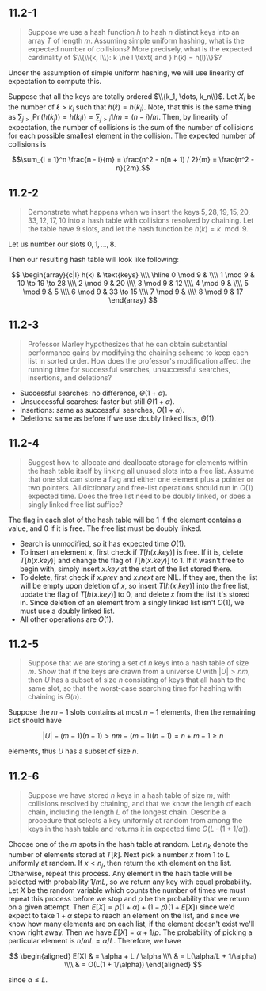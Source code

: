 ## 11.2-1

> Suppose we use a hash function $h$ to hash $n$ distinct keys into an array $T$ of length $m$. Assuming simple uniform hashing, what is the expected number of collisions? More precisely, what is the expected cardinality of $\\{\\{k, l\\}: k \ne l \text{ and } h(k) = h(l)\\}$?

Under the assumption of simple uniform hashing, we will use linearity of expectation to compute this.

Suppose that all the keys are totally ordered $\\{k_1, \dots, k_n\\}$. Let $X_i$ be the number of $\ell > k_i$ such that $h(\ell) = h(k_i)$. Note, that this is the same thing as $\sum_{j > i} \Pr(h(k_j)) = h(k_i)) = \sum_{j > i} 1 / m = (n - i) / m$. Then, by linearity of expectation, the number of collisions is the sum of the number of collisions for each possible smallest element in the collision. The expected number of collisions is

$$\sum_{i = 1}^n \frac{n - i}{m} = \frac{n^2 - n(n + 1) / 2}{m} = \frac{n^2 - n}{2m}.$$

## 11.2-2

> Demonstrate what happens when we insert the keys $5, 28, 19, 15, 20, 33, 12, 17, 10$ into a hash table with collisions resolved by chaining. Let the table have $9$ slots, and let the hash function be $h(k) = k \mod 9$.

Let us number our slots $0, 1, \dots, 8$.

Then our resulting hash table will look like following:

$$
\begin{array}{c|l}
h(k)     & \text{keys}      \\\\
\hline
0 \mod 9 &                  \\\\
1 \mod 9 & 10 \to 19 \to 28 \\\\
2 \mod 9 & 20               \\\\
3 \mod 9 & 12               \\\\
4 \mod 9 &                  \\\\
5 \mod 9 & 5                \\\\
6 \mod 9 & 33 \to 15        \\\\
7 \mod 9 &                  \\\\
8 \mod 9 & 17
\end{array}
$$

## 11.2-3

> Professor Marley hypothesizes that he can obtain substantial performance gains by modifying the chaining scheme to keep each list in sorted order. How does the professor's modification affect the running time for successful searches, unsuccessful searches, insertions, and deletions?

- Successful searches: no difference, $\Theta(1 + \alpha)$.
- Unsuccessful searches: faster but still $\Theta(1 + \alpha)$.
- Insertions: same as successful searches, $\Theta(1 + \alpha)$.
- Deletions: same as before if we use doubly linked lists, $\Theta(1)$.

## 11.2-4

> Suggest how to allocate and deallocate storage for elements within the hash table itself by linking all unused slots into a free list. Assume that one slot can store a flag and either one element plus a pointer or two pointers. All dictionary and free-list operations should run in $O(1)$ expected time. Does the free list need to be doubly linked, or does a singly linked free list suffice?

The flag in each slot of the hash table will be $1$ if the element contains a value, and $0$ if it is free. The free list must be doubly linked.

- Search is unmodified, so it has expected time $O(1)$.
- To insert an element $x$, first check if $T[h(x.key)]$ is free. If it is, delete $T[h(x.key)]$ and change the flag of $T[h(x.key)]$ to $1$. If it wasn't free to begin with, simply insert $x.key$ at the start of the list stored there.
- To delete, first check if $x.prev$ and $x.next$ are $\text{NIL}$. If they are, then the list will be empty upon deletion of $x$, so insert $T[h(x.key)]$ into the free list, update the flag of $T[h(x.key)]$ to $0$, and delete $x$ from the list it's stored in. Since deletion of an element from a singly linked list isn't $O(1)$, we must use a doubly linked list.
- All other operations are $O(1)$.

## 11.2-5

> Suppose that we are storing a set of $n$ keys into a hash table of size $m$. Show that if the keys are drawn from a universe $U$ with $|U| > nm$, then $U$ has a subset of size $n$ consisting of keys that all hash to the same slot, so that the worst-case searching time for hashing with chaining is $\Theta(n)$.

Suppose the $m - 1$ slots contains at most $n - 1$ elements, then the remaining slot should have

$$|U| - (m - 1)(n - 1) > nm - (m - 1)(n - 1) = n + m - 1 \ge n$$

elements, thus $U$ has a subset of size $n$.

## 11.2-6

> Suppose we have stored $n$ keys in a hash table of size $m$, with collisions resolved by chaining, and that we know the length of each chain, including the length $L$ of the longest chain. Describe a procedure that selects a key uniformly at random from among the keys in the hash table and returns it in expected time $O(L \cdot (1 + 1 / \alpha))$.

Choose one of the $m$ spots in the hash table at random. Let $n_k$ denote the number of elements stored at $T[k]$. Next pick a number $x$ from $1$ to $L$ uniformly at random. If $x < n_j$, then return the $x$th element on the list. Otherwise, repeat this process. Any element in the hash table will be selected with probability $1 / mL$, so we return any key with equal probability. Let $X$ be the random variable which counts the number of times we must repeat this process before we stop and $p$ be the probability that we return on a given attempt. Then $E[X] = p(1 + \alpha) + (1 − p)(1 + E[X])$ since we'd expect to take $1 + \alpha$ steps to reach an element on the list, and since we know how many elements are on each list, if the element doesn't exist we'll know right away. Then we have $E[X] = \alpha + 1 / p$. The probability of picking a particular element is $n / mL = \alpha / L$. Therefore, we have

$$
\begin{aligned}
E[X] & = \alpha + L / \alpha \\\\
     & = L(\alpha/L + 1/\alpha) \\\\
     & = O(L(1 + 1/\alpha))
\end{aligned}
$$

since $\alpha \le L$.
